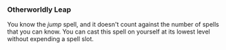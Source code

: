 ### Otherworldly Leap
You know the *jump* spell, and it doesn't count against the number of spells that you can know.
You can cast this spell on yourself at its lowest level without expending a spell slot.
